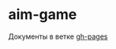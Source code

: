 # aim-game  
Документы в ветке [gh-pages](https://github.com/AlexandrZagumennov/aim-game/tree/gh-pages)
